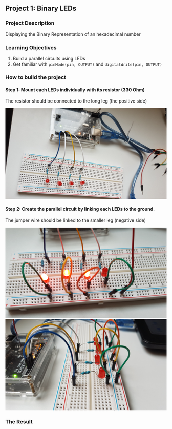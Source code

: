 ## Project 1: Binary LEDs

### Project Description

Displaying the Binary Representation of an hexadecimal number

### Learning Objectives

1. Build a parallel circuits using LEDs
2. Get familiar with ``pinMode(pin, OUTPUT)`` and ``digitalWrite(pin, OUTPUT)``

### How to build the project

#### Step 1: Mount each LEDs individually with its resistor (330 Ohm)

The resistor should be connected to the long leg (the positive side)

![First Step](screenshots/first_step.jpg)

#### Step 2: Create the parallel circuit by linking each LEDs to the ground.

The jumper wire should be linked to the smaller leg (negative side)

![Second Step](screenshots/second_step.jpg)
![Side View](screenshots/side_view.jpg)

### The Result

